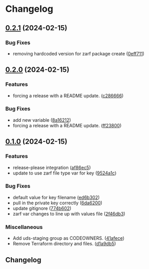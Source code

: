 # Changelog

## [0.2.1](https://github.com/justin-o12/uds-package-arc/compare/v0.2.0...v0.2.1) (2024-02-15)


### Bug Fixes

* removing hardcoded version for zarf package create ([0eff711](https://github.com/justin-o12/uds-package-arc/commit/0eff71130b4c778d8ba25a5f52b095ff228ead11))

## [0.2.0](https://github.com/justin-o12/uds-package-arc/compare/v0.1.0...v0.2.0) (2024-02-15)


### Features

* forcing a release with a README update. ([c286666](https://github.com/justin-o12/uds-package-arc/commit/c2866663235adbcc32963bc02a7dc66c1152a5e8))


### Bug Fixes

* add new variable ([8a16212](https://github.com/justin-o12/uds-package-arc/commit/8a16212759354ccc8edb5d4989eaf6616383ecf6))
* forcing a release with a README update. ([ff23800](https://github.com/justin-o12/uds-package-arc/commit/ff23800f0fe8cd1236e6603f2e3428617c5b3be0))

## [0.1.0](https://github.com/justin-o12/uds-package-arc/compare/v0.0.1...v0.1.0) (2024-02-15)


### Features

* release-please integration ([af86ec5](https://github.com/justin-o12/uds-package-arc/commit/af86ec56a39583d43de5b8242adb0e6519b6021f))
* update to use zarf file type var for key ([9524a1c](https://github.com/justin-o12/uds-package-arc/commit/9524a1cb9f29b3e9c46dccb4608bc12c09df7774))


### Bug Fixes

* default value for key filename ([ed6b302](https://github.com/justin-o12/uds-package-arc/commit/ed6b302d2207f3c8bba8b08878b209bec460af0a))
* pull in the private key correctly ([6da6200](https://github.com/justin-o12/uds-package-arc/commit/6da620004b0b014902570826c845e67883f4ae60))
* update gitignore ([774b602](https://github.com/justin-o12/uds-package-arc/commit/774b602b8ef209da8127c295f7cedeef852b44bf))
* zarf var changes to line up with values file ([2f46db3](https://github.com/justin-o12/uds-package-arc/commit/2f46db3dcac3a74140d61fcce33c9f543fd55794))


### Miscellaneous

* Add uds-staging group as CODEOWNERS. ([41afece](https://github.com/justin-o12/uds-package-arc/commit/41afece715695c96889bf861096a437d411bd6b1))
* Remove Terraform directory and files. ([d1a9db5](https://github.com/justin-o12/uds-package-arc/commit/d1a9db59baabd1dcaf2cdd10b88eb23cda506e3e))

## Changelog
